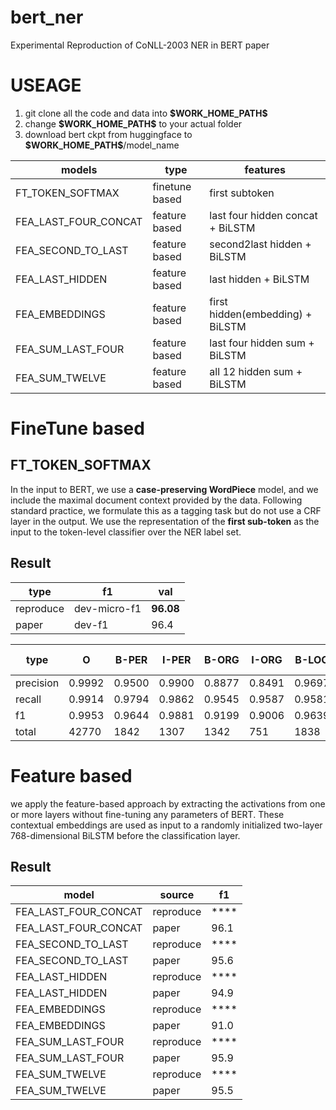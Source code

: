 # bert_ner
Experimental Reproduction of CoNLL-2003 NER in BERT paper

# USEAGE
1. git clone all the code and data into **\$WORK_HOME_PATH\$**
2. change **\$WORK_HOME_PATH\$** to your actual folder
3. download bert ckpt from huggingface to **\$WORK_HOME_PATH\$**/model_name

| models | type | features |
| --- | --- | --- |
| FT_TOKEN_SOFTMAX | finetune based | first subtoken |
| FEA_LAST_FOUR_CONCAT | feature based | last four hidden concat + BiLSTM |
| FEA_SECOND_TO_LAST | feature based | second2last hidden + BiLSTM |
| FEA_LAST_HIDDEN | feature based | last hidden + BiLSTM |
| FEA_EMBEDDINGS | feature based | first hidden(embedding) + BiLSTM |
| FEA_SUM_LAST_FOUR | feature based | last four hidden sum + BiLSTM |
| FEA_SUM_TWELVE | feature based | all 12 hidden sum + BiLSTM |

# FineTune based
## FT_TOKEN_SOFTMAX
In the input to BERT, we use a **case-preserving WordPiece** model, and we include the maximal document context provided by the data. Following standard practice, we formulate this as a tagging task but do not use a CRF layer in the output. We use the representation of the **first sub-token** as the input to the token-level classifier over the NER label set.

## Result
| type | f1 | val |
| --- | --- | --- |
| reproduce | dev-micro-f1 | **96.08** |
| paper | dev-f1 | 96.4 |

| type | O | B-PER | I-PER | B-ORG | I-ORG | B-LOC | I-LOC | B-MISC | I-MISC |
| --- | --- | --- | --- | --- | --- | --- | --- | --- | --- |
| precision | 0.9992 | 0.9500 | 0.9900 | 0.8877 | 0.8491 | 0.9697 | 0.8651 | 0.9022 | 0.7850 |
| recall | 0.9914 | 0.9794 | 0.9862 | 0.9545 | 0.9587 | 0.9581 | 0.9728 | 0.9208 | 0.9075 |
| f1 | 0.9953 | 0.9644 | 0.9881 | 0.9199 | 0.9006 | 0.9639 | 0.9158 | 0.9114 | 0.8418 |
| total | 42770 | 1842 | 1307 | 1342 | 751 | 1838 | 257 | 922 | 346 |

# Feature based
we apply the feature-based approach by extracting the activations from one or more layers without fine-tuning any parameters of BERT. These contextual embeddings are used as input to a randomly initialized two-layer 768-dimensional BiLSTM before the classification layer.

## Result
| model | source | f1 |
| --- | --- | --- |
| FEA_LAST_FOUR_CONCAT | reproduce | **** |
| FEA_LAST_FOUR_CONCAT | paper | 96.1 |
| FEA_SECOND_TO_LAST | reproduce | **** |
| FEA_SECOND_TO_LAST | paper | 95.6 |
| FEA_LAST_HIDDEN | reproduce | **** |
| FEA_LAST_HIDDEN | paper | 94.9 |
| FEA_EMBEDDINGS | reproduce | **** |
| FEA_EMBEDDINGS | paper | 91.0 |
| FEA_SUM_LAST_FOUR | reproduce | **** |
| FEA_SUM_LAST_FOUR | paper | 95.9 |
| FEA_SUM_TWELVE | reproduce | **** |
| FEA_SUM_TWELVE | paper | 95.5 |
